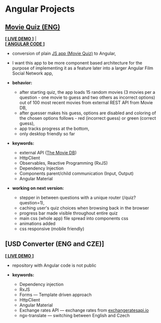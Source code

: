 # Angular Projects
## [Movie Quiz (ENG)](./Angular-MovieQuiz) 
**[[ LIVE DEMO ](http://tviix.com/angular/movie-quiz/)]**   |   
**[[ ANGULAR CODE ](./Angular-MovieQuiz)]**
- conversion of plain [JS app (Movie Quiz)](../../../JavaScript-Projects) to 
Angular,
- I want this app to be more component based architecture for the purpose of 
implementing it as a feature later into a larger Angular Film Social Network 
app,
- **behavior:**
  - after starting quiz, the app loads 15 random movies (3 movies per a 
question - one movie to guess and two others as incorrect options) out of 100 
most recent movies from external REST API from Movie DB,
  - after guesser makes his guess, options are disabled and coloring of the 
chosen options follows - red (incorrect guess) or green (correct guess),
  - app tracks progress at the bottom,
  - only desktop friendly so far
- **keywords:** 
  - external API ([The Movie DB](https://www.themoviedb.org/))
  - HttpClient
  - Observables, Reactive Programming (RxJS)
  - Dependency Injection
  - Components parent/child communication (Input, Output)
  - Angular Material

- **working on next version:**
  - stepper in between questions with a unique router (/quiz?question=1),
  - caching user's quiz choices when browsing back in the browser
  - progress bar made visible throughout entire quiz
  - main css (whole app) file spread into components css
  - animations added
  - css responsive (mobile friendly)

## [USD Converter (ENG and CZE)] 
**[[ LIVE DEMO ](http://tviix.com/angular/usd-converter/)]**
- repository with Angular code is not public

- **keywords:** 
  - Dependency injection
  - RxJS
  - Forms — Template driven approach
  - HttpClient
  - Angular Material 
  - Exchange rates API — exchange rates from 
  [exchangeratesapi.io](https://exchangeratesapi.io/)
  - ngx-translate — switching between English and Czech

